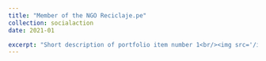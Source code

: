 ```yaml
---
title: "Member of the NGO Reciclaje.pe"
collection: socialaction
date: 2021-01

excerpt: "Short description of portfolio item number 1<br/><img src='/images/500x300.png'>"
---
```

